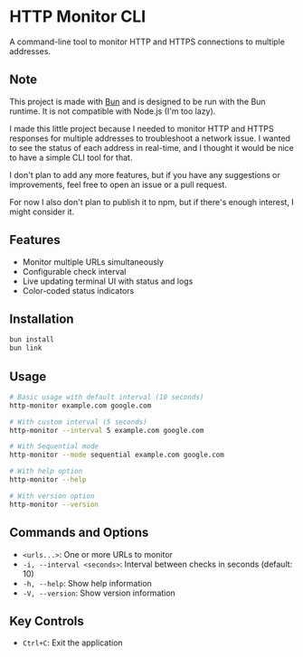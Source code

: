 # HTTP Monitor CLI

A command-line tool to monitor HTTP and HTTPS connections to multiple addresses.

## Note

This project is made with [Bun](https://bun.sh/) and is designed to be run with the Bun runtime. It is not compatible with Node.js (I'm too lazy).

I made this little project because I needed to monitor HTTP and HTTPS responses for multiple addresses to troubleshoot a network issue. I wanted to see the status of each address in real-time, and I thought it would be nice to have a simple CLI tool for that.

I don't plan to add any more features, but if you have any suggestions or improvements, feel free to open an issue or a pull request.

For now I also don't plan to publish it to npm, but if there's enough interest, I might consider it.

## Features

- Monitor multiple URLs simultaneously
- Configurable check interval
- Live updating terminal UI with status and logs
- Color-coded status indicators

## Installation

```bash
bun install
bun link
```

## Usage

```bash
# Basic usage with default interval (10 seconds)
http-monitor example.com google.com

# With custom interval (5 seconds)
http-monitor --interval 5 example.com google.com

# With Sequential mode
http-monitor --mode sequential example.com google.com

# With help option
http-monitor --help

# With version option
http-monitor --version
```

## Commands and Options

- `<urls...>`: One or more URLs to monitor
- `-i, --interval <seconds>`: Interval between checks in seconds (default: 10)
- `-h, --help`: Show help information
- `-V, --version`: Show version information

## Key Controls

- `Ctrl+C`: Exit the application
